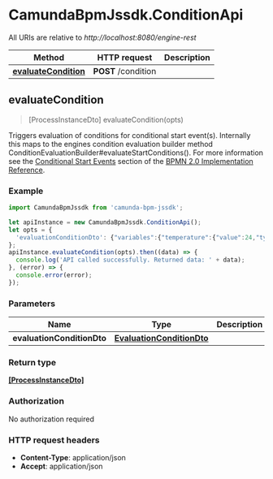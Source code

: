 # CamundaBpmJssdk.ConditionApi

All URIs are relative to *http://localhost:8080/engine-rest*

Method | HTTP request | Description
------------- | ------------- | -------------
[**evaluateCondition**](ConditionApi.md#evaluateCondition) | **POST** /condition | 



## evaluateCondition

> [ProcessInstanceDto] evaluateCondition(opts)



Triggers evaluation of conditions for conditional start event(s).  Internally this maps to the engines condition evaluation builder method ConditionEvaluationBuilder#evaluateStartConditions().  For more information see the [Conditional Start Events](https://docs.camunda.org/manual/7.14/reference/bpmn20/events/conditional-events/#conditional-start-event) section of the [BPMN 2.0 Implementation Reference](https://docs.camunda.org/manual/7.14/reference/bpmn20/).

### Example

```javascript
import CamundaBpmJssdk from 'camunda-bpm-jssdk';

let apiInstance = new CamundaBpmJssdk.ConditionApi();
let opts = {
  'evaluationConditionDto': {"variables":{"temperature":{"value":24,"type":"Integer","valueInfo":{"transient":true}},"city":{"value":"Parma","type":"String"}},"businessKey":"aBusinessKey","tenantId":"aTenantId"} // EvaluationConditionDto | 
};
apiInstance.evaluateCondition(opts).then((data) => {
  console.log('API called successfully. Returned data: ' + data);
}, (error) => {
  console.error(error);
});

```

### Parameters


Name | Type | Description  | Notes
------------- | ------------- | ------------- | -------------
 **evaluationConditionDto** | [**EvaluationConditionDto**](EvaluationConditionDto.md)|  | [optional] 

### Return type

[**[ProcessInstanceDto]**](ProcessInstanceDto.md)

### Authorization

No authorization required

### HTTP request headers

- **Content-Type**: application/json
- **Accept**: application/json


